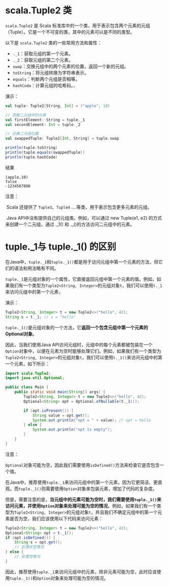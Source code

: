 # scala.Tuple2 类

`scala.Tuple2` 是 Scala 标准库中的一个类，用于表示包含两个元素的元组（Tuple）。它是一个不可变的类，其中的元素可以是不同的类型。

以下是 `scala.Tuple2` 类的一些常用方法和属性：

-   `._1`：获取元组的第一个元素。
-   `._2`：获取元组的第二个元素。
-   `swap`：交换元组中的两个元素的位置，返回一个新的元组。
-   `toString`：将元组转换为字符串表示。
-   `equals`：判断两个元组是否相等。
-   `hashCode`：计算元组的哈希码。、

演示：

```scala
val tuple: Tuple2[String, Int] = ("apple", 10)

// 获取二元组中的元素
val firstElement: String = tuple._1
val secondElement: Int = tuple._2

// 交换二元组位置
val swappedTuple: Tuple2[Int, String] = tuple.swap

println(tuple.toString)
println(tuple.equals(swappedTuple))
println(tuple.hashCode)
```

结果

```
(apple,10)
false
-1234567890
```

注意：

​	Scala 还提供了 `Tuple3`、`Tuple4` ....等类，用于表示包含更多元素的元组。

​	Java API中没有提供自己的元组类。例如，可以通过 new Tuple(e1, e2) 的方式来创建一个二元组，通过 .\_1() 和 ._()的方法访问二元组中的元素。

# tuple.\_1与  tuple._1() 的区别

​	在Java中，`tuple._1`和`tuple._1()`都是用于访问元组中第一个元素的方法，但它们的语法和用法略有不同。

`tuple._1`是元组对象的一个属性，它直接返回元组中第一个元素的值。例如，如果我们有一个类型为`Tuple2<String, Integer>`的元组对象`t`，我们可以使用`t._1`来访问元组中的第一个元素，

演示：

```java
Tuple2<String, Integer> t = new Tuple2<>("hello", 42);
String s = t._1; // s = "hello"
```

`tuple._1()`是元组对象的一个方法，它**返回一个包含元组中第一个元素的Optional对象**。

因此，当我们使用Java API访问元组时，元组中的每个元素都被包装在一个`Option`对象中，以便在元素为空时能够处理它们。例如，如果我们有一个类型为`Tuple2<String, Integer>`的元组对象`t`，我们可以使用`t._1()`来访问元组中的第一个元素，如下所示：

```java
import scala.Tuple2;
import java.util.Optional;

public class Main {
    public static void main(String[] args) {
        Tuple2<String, Integer> t = new Tuple2<>("hello", 42);
        Optional<String> opt = Optional.ofNullable(t._1());

        if (opt.isPresent()) {
            String value = opt.get();
            System.out.println("opt = " + value); // opt = hello
        } else {
            System.out.println("opt is empty");
        }
    }
}
```

注意：

​	`Optional`对象可能为空，因此我们需要使用`isDefined()`方法来检查它是否包含一个值。



​	在Java中，推荐使用`tuple._1`来访问元组中的第一个元素，因为它更简洁、更直观。而`tuple._1()`则需要使用`Option`对象来包装元素，增加了代码的复杂度。

但是，需要注意的是，**当元组中的元素可能为空时，我们需要使用`tuple._1()`来访问元素，并使用`Option`对象来处理可能为空的情况**。例如，如果我们有一个类型为`Tuple2<String, Integer>`的元组对象`t`，并且我们不确定元组中的第一个元素是否为空，我们应该使用以下代码来访问元素：

```java
Tuple2<String, Integer> t = new Tuple2<>("hello", 42);
Optional<String> opt = t._1();
if (opt.isDefined()) {
    String s = opt.get();
    // 处理非空情况
} else {
    // 处理空情况
}
```

​	因此，推荐使用`tuple._1`来访问元组中的元素，除非元素可能为空，此时应该使用`tuple._1()`和`Option`对象来处理可能为空的情况。

